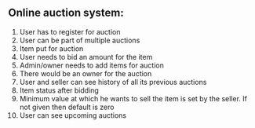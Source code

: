Online auction system:
--

1. User has to register for auction
2. User can be part of multiple auctions
3. Item put for auction
4. User needs to bid an amount for the item
5. Admin/owner needs to add items for auction
6. There would be an owner for the auction
7. User and seller can see history of all its previous auctions
8. Item status after bidding
9. Minimum value at which he wants to sell the item is set by the seller. If not given then default is zero
10. User can see upcoming auctions